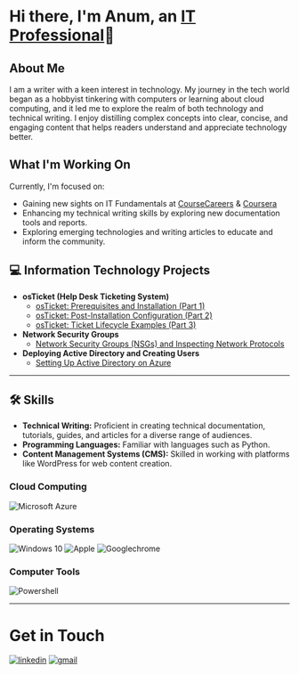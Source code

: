 # Hi there, I'm Anum, an <a href="https://linkedin.com/in/anumkhanit">IT Professional</a>👋

## About Me

I am a writer with a keen interest in technology. My journey in the tech world began as a hobbyist tinkering with computers or learning about cloud computing, and it led me to explore the realm of both technology and technical writing. I enjoy distilling complex concepts into clear, concise, and engaging content that helps readers understand and appreciate technology better.

## What I'm Working On

Currently, I'm focused on:

- Gaining new sights on IT Fundamentals at <a href="https://coursecareers.com">CourseCareers</a> & <a href="https://coursera.com">Coursera</a>
- Enhancing my technical writing skills by exploring new documentation tools and reports.
- Exploring emerging technologies and writing articles to educate and inform the community.


## 💻 Information Technology Projects

- <b>osTicket (Help Desk Ticketing System)</b>
  - [osTicket: Prerequisites and Installation (Part 1)](https://github.com/anumkhanit/osticket-prereqs)
  - [osTicket: Post-Installation Configuration (Part 2)](https://github.com/anumkhanit/post-install-config)
  - [osTicket: Ticket Lifecycle Examples (Part 3)](https://github.com/anumkhanit/ticket-lifecycle)
- <b>Network Security Groups</b>
  - [Network Security Groups (NSGs) and Inspecting Network Protocols](https://github.com/anumkhanit/azure-network-protocols)
- <b>Deploying Active Directory and Creating Users</b>
  - [Setting Up Active Directory on Azure](https://github.com/anumkhanit/active-direct)

-----

## 🛠️ Skills

- **Technical Writing:** Proficient in creating technical documentation, tutorials, guides, and articles for a diverse range of audiences.
- **Programming Languages:** Familiar with languages such as Python.
- **Content Management Systems (CMS):** Skilled in working with platforms like WordPress for web content creation.

### Cloud Computing

![Microsoft Azure](https://img.shields.io/badge/microsoft_azure-0078D4?style=for-the-badge&logo=MicrosoftAzure&logoColor=white)

### Operating Systems

![Windows 10](https://img.shields.io/badge/windows_10-0078D6?style=for-the-badge&logo=Windows10&logoColor=white)
![Apple](https://img.shields.io/badge/MacOs-000000?style=for-the-badge&logo=Apple&logoColor=white)
![Googlechrome](https://img.shields.io/badge/ChromeOs-4285F4?style=for-the-badge&logo=GoogleChrome&logoColor=white)

### Computer Tools

![Powershell](https://img.shields.io/badge/powershell-5391FE?style=for-the-badge&logo=PowerShell&logoColor=white)

-----

# Get in Touch

[![linkedin](https://img.shields.io/badge/Linked_In-0077B5?style=for-the-badge&logo=LinkedIn&logoColor=white)](https://linkedin.com/in/anumkhanit)
[![gmail](https://img.shields.io/badge/Gmail-D14836?style=for-the-badge&logo=Gmail&logoColor=white)](mailto:anumkit@gmail.com)
